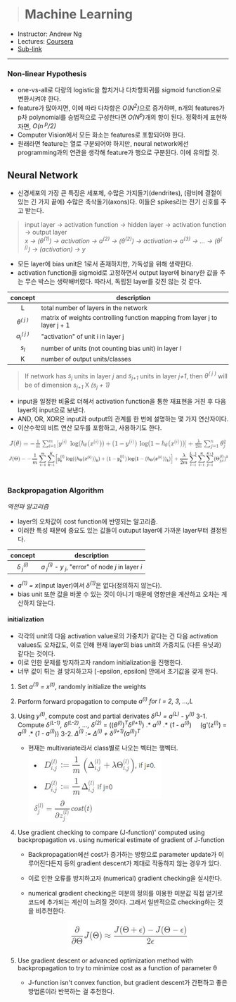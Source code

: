 > # Machine Learning

- Instructor: Andrew Ng
- Lectures: [Coursera](https://www.coursera.org/learn/machine-learning?action=enroll)
- [Sub-link](https://www.coursera.org/lecture/machine-learning/model-representation-db3jS?utm_source=link&utm_medium=in_course_lecture&utm_content=page_share&utm_campaign=overlay_button)

---

### Non-linear Hypothesis

- one-vs-all로 다량의 logistic을 합치거나 다차항회귀를 sigmoid function으로 변환시켜야 한다.
- feature가 많아지면, 이에 따라 다차항은 <i>O(N<sup>2</sup>)</i>으로 증가하며, n개의 features가 p차 polynomial를 승법적으로 구성한다면 <i>O(N<sup>p</sup>)</i>개의 항이 된다. 정확하게 표현하자면, <i>O(n<sup> p</sup>/2)</i>
- Computer Vision에서 모든 화소는 features로 포함되어야 한다.
- 원래라면 feature는 열로 구분되어야 하지만, neural network에선 programming과의 연관을 생각해 feature가 행으로 구분된다. 이에 유의할 것.

## Neural Network

- 신경세포의 가장 큰 특징은 세포체, 수많은 가지돌기(dendrites), (랑비에 결절이 있는 긴 가지 끝에) 수많은 축삭돌기(axons)다. 이들은 spikes라는 전기 신호를 주고 받는다.

> input layer → activation function → hidden layer → activation function → output layer<br /><i>x → (θ<sup>(1)</sup>) → activation → a<sup>(2)</sup> → (θ<sup>(2)</sup>) → activation→ a<sup>(3)</sup> → ... → (θ<sup>( j)</sup>) → (activation) → y</i>

- 모든 layer에 bias unit은 1로서 존재하지만, 가독성을 위해 생략한다.
- activation function을 sigmoid로 고정하면서 output layer에 binary한 값을 주는 무슨 박스는 생략해버렸다. 따라서, 독립된 layer를 갖진 않는 것 같다.

|               concept                | description                                                                    |
| :----------------------------------: | ------------------------------------------------------------------------------ |
|                  L                   | total number of layers in the network                                          |
|         <i>θ<sup>( j )</sup>         | matrix of weights controlling function mapping from layer j to layer j + 1</i> |
| <i>a<sub>i</sub><sup>( j )</sup></i> | "activation" of unit i in layer j                                              |
|         <i>s<sub>l</sub></i>         | number of units (not counting bias unit) in layer <i>l</i>                     |
|                  K                   | number of output units/classes                                                 |

> If network has <i>s<sub>j</sub></i> units in layer <i>j</i> and <i>s<sub>j+1</sub></i> units in layer <i>j+1</i>, then <i>θ<sup>( j )</sup></i> will be of dimension <i>s<sub>j+1</sub></i> X <i>(s<sub>j</sub> + 1)</i>

- input을 일정한 비율로 더해서 activation function을 통한 재표현을 거친 후 다음 layer의 input으로 보낸다.
- AND, OR, XOR은 input과 output의 관계를 한 번에 설명하는 몇 가지 연산자이다.
- 이산수학의 비트 연산 모두를 포함하고, 사용하기도 한다.

<img src="images/neural_network_basic_regularization.JPG" style="display: block;" />
<img src="images/neural_network_basic_regularization_detail.JPG" style="display: block;" />
<br />

### Backpropagation Algorithm

_역전파 알고리즘_

- layer의 오차값이 cost function에 반영되는 알고리즘.
- 이러한 특성 때문에 중요도 있는 값들이 outuput layer에 가까운 layer부터 결정된다.

|               concept               | description                                                                                      |
| :---------------------------------: | ------------------------------------------------------------------------------------------------ |
| <i>δ<sub> j</sub><sup>(i)</sup></i> | <i>a<sub> j</sub><sup>(i)</sup> - y<sub> j</sub></i>, "error" of node <i>j</i> in layer <i>i</i> |

- <i>a<sup>(1)</sup> = x</i>(input layer)여서 <i>δ<sup>(1)</sup></i>은 없다(정의하지 않는다).
- bias unit 또한 값을 바꿀 수 있는 것이 아니기 때문에 영향만을 계산하고 오차는 계산하지 않는다.

#### initialization

- 각각의 unit의 다음 activation value로의 가중치가 같다는 건 다음 activation values도 오차값도, 이로 인해 현재 layer의 bias unit의 가중치도 (다른 유닛과) 같다는 것이다.
- 이로 인한 문제를 방지하고자 random initialization을 진행한다.
- 너무 값이 튀는 걸 방지하고자 [-epsilon, epsilon] 안에서 초기값을 갖게 한다.

1. Set <i>a<sup>(1)</sup> = x<sup>(t)</sup></i>, randomly initialize the weights

2. Perform forward propagation to compute <i>a<sup>(l)</sup> for l = 2, 3, ...,L</i>

3. Using <i>y<sup>(t)</sup></i>, compute cost and partial derivates <i>δ<sup>(L)</sup> = a<sup>(L)</sup> - y<sup>(t)</sup></i>
   3-1. Compute <i>δ<sup>(L-1)</sup>, δ<sup>(L-2)</sup>, ..., δ<sup>(2)</sup></i> = ((<i>θ<sup>(l)</sup></i>)<i><sup>T</sup>δ<sup>(l+1)</sup></i>) .\* <i>a<sup>(l)</sup></i> .\* (<i>1 - a<sup>(l)</sup></i>) &nbsp; &nbsp; (g'(z<sup>(l)</sup>) = <i>a<sup>(l)</sup></i> .\* (<i>1 - a<sup>(l)</sup></i>))
   3-2. <i>Δ<sup>(l)</sup> := Δ<sup>(l)</sup> + δ<sup>(l+1)</sup>(a<sup>(l)</sup>)<sup>T</sup></i>

   - 현재는 multivariate라서 class별로 나오는 벡터는 행벡터.
     <img src="images/backpropagation_new_matrix.JPG" style="display: block;" />
     <img src="images/relation_of_cost_and_delta.JPG" style="display: block;" />

4. Use gradient checking to compare (J-function)' computed using backpropagation vs. using numerical estimate of gradient of J-function

   - Backpropagation에선 cost가 증가하는 방향으로 parameter update가 이루어진다든지 등의 gradient descent가 제대로 작동하지 않는 경우가 있다.
   - 이로 인한 오류를 방지하고자 (numerical) gradient checking을 실시한다.
   - numerical gradient checking은 미분의 정의를 이용한 미분값 직접 얻기로 코드에 추가되는 계산이 느려질 것이다. 그래서 일반적으로 checking하는 것을 비추천한다.

     <img src="images/numerical_gradient_checking.JPG" style="display: block; margin: auto;" />

5. Use gradient descent or advanced optimization method with backpropagation to try to minimize cost as a function of parameter θ
   - J-function isn't convex function, but gradient descent가 간편하고 좋은 방법론이라 반복하는 걸 추천한다.
